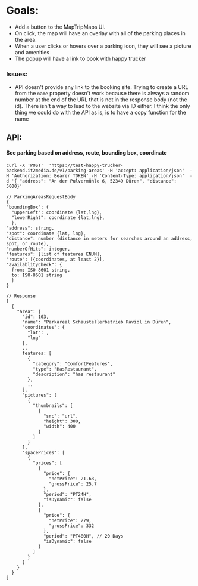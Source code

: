 # Goals: 
- Add a button to the MapTripMaps UI. 
- On click, the map will have an overlay with all of the parking places in the area.
- When a user clicks or hovers over a parking icon, they will see a picture and amenities 
- The popup will have a link to book with happy trucker

### Issues: 
- API doesn't provide any link to the booking site. Trying to create a URL from the `name` property doesn't work because there is always a random number at the end of the URL that is not in the response body (not the id). There isn't a way to lead to the website via ID either. I think the only thing we could do with the API as is, is to have a copy function for the name

## API: 
#### See parking based on address, route, bounding box, coordinate
```
curl -X 'POST'  'https://test-happy-trucker-backend.it2media.de/v1/parking-areas' -H 'accept: application/json'  -H 'Authorization: Bearer TOKEN' -H 'Content-Type: application/json'  -d '{ "address": "An der Pulvermühle 6, 52349 Düren", "distance": 5000}'

// ParkingAreasRequestBody
{
"boundingBox": {
  "upperLeft": coordinate {lat,lng},
  "lowerRight": coordinate {lat,lng},
  },
"address": string,
"spot": coordinate {lat, lng},
"distance": number (distance in meters for searches around an address, spot, or route),
"numberOfHits": integer,
"features": [list of features ENUM],
"route": [{coordinates, at least 2}],
"availablityCheck": {
  from: IS0-8601 string,
  to: ISO-8601 string
  }
}

// Response
[
  {
    "area": {
      "id": 103,
      "name": "Parkareal Schaustellerbetrieb Raviol in Düren",
      "coordinates": {
        "lat": ,
        "lng"
      },
      ..
      features: [
        {
          "category": "ComfortFeatures",
          "type": "HasRestaurant",
          "description": "has restaurant"
        },
        ..
      ],
      "pictures": [
        {
          "thumbnails": [
            {
              "src": "url",
              "height": 300,
              "width": 400
            }
          ]
        }
      ],
      "spacePrices": [
        {
          "prices": [
            {
              "price": {
                "netPrice": 21.63,
                "grossPrice": 25.7
              },
              "period": "PT24H",
              "isDynamic": false
            },
            {
              "price": {
                "netPrice": 279,
                "grossPrice": 332
              },
              "period": "PT480H", // 20 Days
              "isDynamic": false
            }
          ]
        }
      ]
    }
  }
]
```